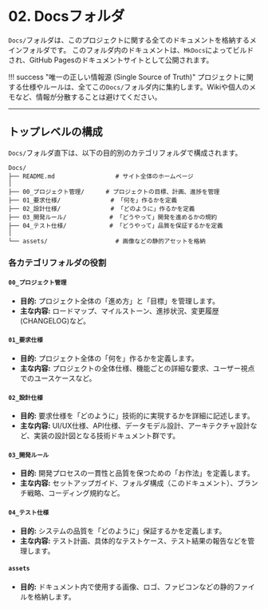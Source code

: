 # 02. Docsフォルダ

`Docs/`フォルダは、このプロジェクトに関する全てのドキュメントを格納するメインフォルダです。
このフォルダ内のドキュメントは、`MkDocs`によってビルドされ、GitHub Pagesのドキュメントサイトとして公開されます。

!!! success "唯一の正しい情報源 (Single Source of Truth)"
プロジェクトに関する仕様やルールは、全てこの`Docs/`フォルダ内に集約します。Wikiや個人のメモなど、情報が分散することは避けてください。

---

## トップレベルの構成

`Docs/`フォルダ直下は、以下の目的別のカテゴリフォルダで構成されます。

```text
Docs/
├── README.md                 # サイト全体のホームページ
│
├── 00_プロジェクト管理/      # プロジェクトの目標、計画、進捗を管理
├── 01_要求仕様/              # 「何を」作るかを定義
├── 02_設計仕様/              # 「どのように」作るかを定義
├── 03_開発ルール/            # 「どうやって」開発を進めるかの規約
├── 04_テスト仕様/            # 「どうやって」品質を保証するかを定義
│
└── assets/                   # 画像などの静的アセットを格納
```

### 各カテゴリフォルダの役割

#### `00_プロジェクト管理`

- **目的:** プロジェクト全体の「進め方」と「目標」を管理します。
- **主な内容:** ロードマップ、マイルストーン、進捗状況、変更履歴(CHANGELOG)など。

#### `01_要求仕様`

- **目的:** プロジェクト全体の「何を」作るかを定義します。
- **主な内容:** プロジェクトの全体仕様、機能ごとの詳細な要求、ユーザー視点でのユースケースなど。

#### `02_設計仕様`

- **目的:** 要求仕様を「どのように」技術的に実現するかを詳細に記述します。
- **主な内容:** UI/UX仕様、API仕様、データモデル設計、アーキテクチャ設計など、実装の設計図となる技術ドキュメント群です。

#### `03_開発ルール`

- **目的:** 開発プロセスの一貫性と品質を保つための「お作法」を定義します。
- **主な内容:** セットアップガイド、フォルダ構成（このドキュメント）、ブランチ戦略、コーディング規約など。

#### `04_テスト仕様`

- **目的:** システムの品質を「どのように」保証するかを定義します。
- **主な内容:** テスト計画、具体的なテストケース、テスト結果の報告などを管理します。

#### `assets`

- **目的:** ドキュメント内で使用する画像、ロゴ、ファビコンなどの静的ファイルを格納します。
